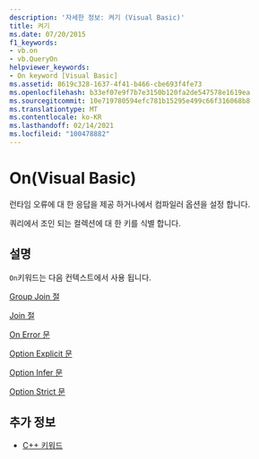 ```yaml
---
description: '자세한 정보: 켜기 (Visual Basic)'
title: 켜기
ms.date: 07/20/2015
f1_keywords:
- vb.on
- vb.QueryOn
helpviewer_keywords:
- On keyword [Visual Basic]
ms.assetid: 8619c328-1637-4f41-b466-cbe693f4fe73
ms.openlocfilehash: b33ef07e9f7b7e3150b120fa2de547578e1619ea
ms.sourcegitcommit: 10e719780594efc781b15295e499c66f316068b8
ms.translationtype: MT
ms.contentlocale: ko-KR
ms.lasthandoff: 02/14/2021
ms.locfileid: "100478882"
---
```

# <a name="on-visual-basic"></a>On(Visual Basic)

런타임 오류에 대 한 응답을 제공 하거나에서 컴파일러 옵션을 설정 합니다.  
  
 쿼리에서 조인 되는 컬렉션에 대 한 키를 식별 합니다.  
  
## <a name="remarks"></a>설명  

 `On`키워드는 다음 컨텍스트에서 사용 됩니다.  
  
 [Group Join 절](../language-reference/queries/group-join-clause.md)  
  
 [Join 절](../language-reference/queries/join-clause.md)  
  
 [On Error 문](../language-reference/statements/on-error-statement.md)  
  
 [Option Explicit 문](../language-reference/statements/option-explicit-statement.md)  
  
 [Option Infer 문](../language-reference/statements/option-infer-statement.md)  
  
 [Option Strict 문](../language-reference/statements/option-strict-statement.md)  
  
## <a name="see-also"></a>추가 정보

- [C++ 키워드](../language-reference/keywords/index.md)

